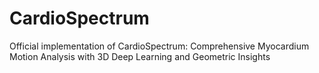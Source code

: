 # CardioSpectrum
Official implementation of CardioSpectrum: Comprehensive Myocardium Motion Analysis with 3D Deep Learning and Geometric Insights
